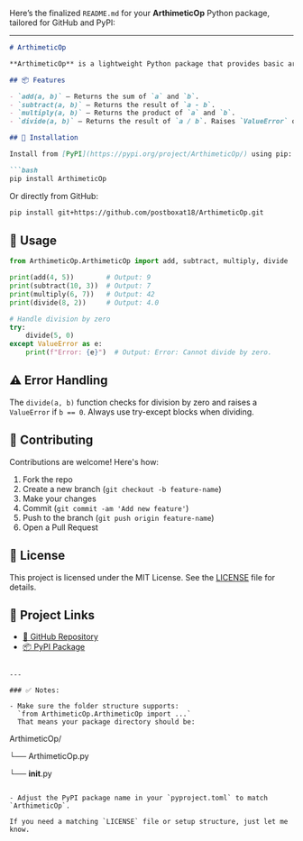 Here’s the finalized `README.md` for your **ArthimeticOp** Python package, tailored for GitHub and PyPI:

---

````markdown
# ArthimeticOp

**ArthimeticOp** is a lightweight Python package that provides basic arithmetic operations — addition, subtraction, multiplication, and division — via simple, reusable functions.

## 📦 Features

- `add(a, b)` – Returns the sum of `a` and `b`.
- `subtract(a, b)` – Returns the result of `a - b`.
- `multiply(a, b)` – Returns the product of `a` and `b`.
- `divide(a, b)` – Returns the result of `a / b`. Raises `ValueError` on division by zero.

## 🔧 Installation

Install from [PyPI](https://pypi.org/project/ArthimeticOp/) using pip:

```bash
pip install ArthimeticOp
````

Or directly from GitHub:

```bash
pip install git+https://github.com/postboxat18/ArthimeticOp.git
```

## 🚀 Usage

```python
from ArthimeticOp.ArthimeticOp import add, subtract, multiply, divide

print(add(4, 5))        # Output: 9
print(subtract(10, 3))  # Output: 7
print(multiply(6, 7))   # Output: 42
print(divide(8, 2))     # Output: 4.0

# Handle division by zero
try:
    divide(5, 0)
except ValueError as e:
    print(f"Error: {e}")  # Output: Error: Cannot divide by zero.
```

## ⚠️ Error Handling

The `divide(a, b)` function checks for division by zero and raises a `ValueError` if `b == 0`. Always use try-except blocks when dividing.

## 🤝 Contributing

Contributions are welcome! Here's how:

1. Fork the repo
2. Create a new branch (`git checkout -b feature-name`)
3. Make your changes
4. Commit (`git commit -am 'Add new feature'`)
5. Push to the branch (`git push origin feature-name`)
6. Open a Pull Request

## 📄 License

This project is licensed under the MIT License. See the [LICENSE](LICENSE) file for details.

## 🔗 Project Links

* [📂 GitHub Repository](https://github.com/postboxat18/ArthimeticOp)
* [📦 PyPI Package](https://pypi.org/project/ArthimeticOp/)

```

---

### ✅ Notes:

- Make sure the folder structure supports:  
  `from ArthimeticOp.ArthimeticOp import ...`  
  That means your package directory should be:
```

ArthimeticOp/

└── ArthimeticOp.py

└── **init**.py

```

- Adjust the PyPI package name in your `pyproject.toml` to match `ArthimeticOp`.

If you need a matching `LICENSE` file or setup structure, just let me know.
```
